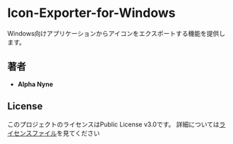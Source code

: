# Icon-Exporter-for-Windows

Windows向けアプリケーションからアイコンをエクスポートする機能を提供します。

## 著者

* **Alpha Nyne**

## License

このプロジェクトのライセンスはPublic License v3.0です。 詳細については[ライセンスファイル](LICENSE)を見てください
